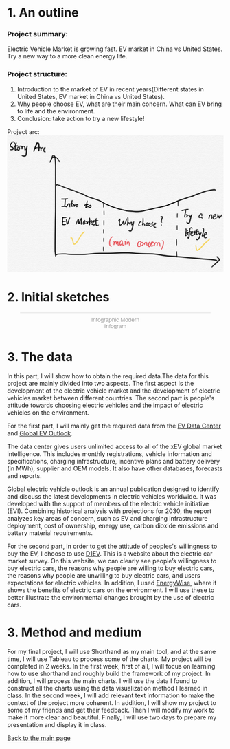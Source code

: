 # 1. An outline
### Project summary: 
Electric Vehicle Market is growing fast. EV market in China vs United States. Try a new way to a more clean energy life.

### Project structure:
1. Introduction to the market of EV in recent years(Different states in United States, EV market in China vs United States).
2. Why people choose EV, what are their main concern. What can EV bring to life and the environment.
3. Conclusion: take action to try a new lifestyle!

Project arc:
![Image text](arc.png)

# 2. Initial sketches
<div class="infogram-embed" data-id="3db982b1-e4b1-4a16-8a0e-a0ec7942a942" data-type="interactive" data-title="Infographic Modern"></div><script>!function(e,i,n,s){var t="InfogramEmbeds",d=e.getElementsByTagName("script")[0];if(window[t]&&window[t].initialized)window[t].process&&window[t].process();else if(!e.getElementById(n)){var o=e.createElement("script");o.async=1,o.id=n,o.src="https://e.infogram.com/js/dist/embed-loader-min.js",d.parentNode.insertBefore(o,d)}}(document,0,"infogram-async");</script><div style="padding:8px 0;font-family:Arial!important;font-size:13px!important;line-height:15px!important;text-align:center;border-top:1px solid #dadada;margin:0 30px"><a href="https://infogram.com/3db982b1-e4b1-4a16-8a0e-a0ec7942a942" style="color:#989898!important;text-decoration:none!important;" target="_blank">Infographic Modern</a><br><a href="https://infogram.com" style="color:#989898!important;text-decoration:none!important;" target="_blank" rel="nofollow">Infogram</a></div>


# 3. The data
In this part, I will show how to obtain the required data.The data for this project are mainly divided into two aspects. The first aspect is the development of the electric vehicle market and the development of electric vehicles market between different countries. The second part is people's attitude towards choosing electric vehicles and the impact of electric vehicles on the environment.

For the first part, I will mainly get the required data from the [EV Data Center](https://www.ev-volumes.com/datacenter/) and [Global EV Outlook](https://www.iea.org/reports/global-ev-outlook-2020).

The data center gives users unlimited access to all of the xEV global market intelligence. This includes monthly registrations, vehicle information and specifications, charging infrastructure, incentive plans and battery delivery (in MWh), supplier and OEM models. It also have other databases, forecasts and reports. 

Global electric vehicle outlook is an annual publication designed to identify and discuss the latest developments in electric vehicles worldwide. It was developed with the support of members of the electric vehicle initiative (EVI). Combining historical analysis with projections for 2030, the report analyzes key areas of concern, such as EV and charging infrastructure deployment, cost of ownership, energy use, carbon dioxide emissions and battery material requirements.

For the second part, in order to get the attitude of peoples's willingness to buy the EV, I choose to use [D1EV](
https://www.d1ev.com/kol/108057#:~:text=%E5%9C%A8%E7%94%A8%E6%88%B7%E5%80%BE%E5%90%91%E4%BA%8E%E9%80%89,%E7%94%A8%E6%88%B7%E5%8D%A0%E6%AF%94%E9%AB%98%E8%BE%BE55.0%25%E3%80%82&text=%E5%8F%A6%E5%A4%96%EF%BC%8C%E8%B6%85%E8%BF%875%E6%88%90%E7%94%A8%E6%88%B7,%E5%8D%A0%E6%AF%94%E8%BF%914%E6%88%90%E3%80%82). This is a website about the electric car market survey. On this website, we can clearly see people’s willingness to buy electric cars, the reasons why people are willing to buy electric cars, the reasons why people are unwilling to buy electric cars, and users expectations for electric vehicles. In addition, I used [EnergyWise](https://www.edfenergy.com/for-home/energywise/electric-cars-and-environment), where it shows the benefits of electric cars on the environment. I will use these to better illustrate the environmental changes brought by the use of electric cars.

# 3. Method and medium
For my final project, I will use Shorthand as my main tool, and at the same time, I will use Tableau to process some of the charts. My project will be completed in 2 weeks. In the first week, first of all, I will focus on learning how to use shorthand and roughly build the framework of my project. In addition, I will process the main charts. I will use the data I found to construct all the charts using the data visualization method I learned in class. In the second week, I will add relevant text information to make the context of the project more coherent. In addition, I will show my project to some of my friends and get their feedback. Then I will modify my work to make it more clear and beautiful. Finally, I will use two days to prepare my presentation and display it in class.

[Back to the main page](/README.md)
